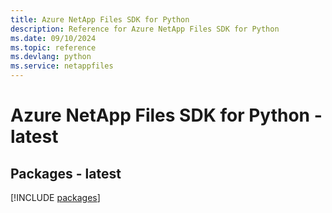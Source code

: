 ```yaml
---
title: Azure NetApp Files SDK for Python
description: Reference for Azure NetApp Files SDK for Python
ms.date: 09/10/2024
ms.topic: reference
ms.devlang: python
ms.service: netappfiles
---
```

# Azure NetApp Files SDK for Python - latest
## Packages - latest
[!INCLUDE [packages](netapp-files-index.md)]